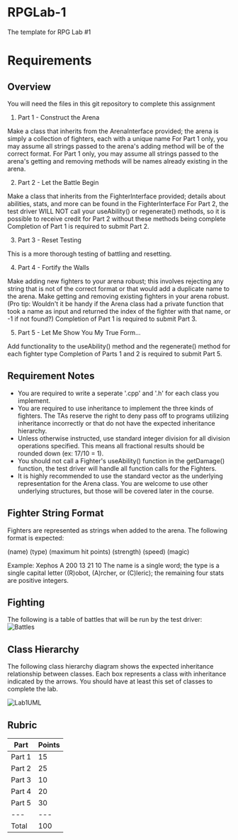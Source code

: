# RPGLab-1
The template for RPG Lab #1

# Requirements

## Overview

You will need the files in this git repository to complete this assignment

1. Part 1 - Construct the Arena

Make a class that inherits from the ArenaInterface provided; the arena is simply a collection of fighters, each with a unique name
For Part 1 only, you may assume all strings passed to the arena's adding method will be of the correct format.
For Part 1 only, you may assume all strings passed to the arena's getting and removing methods will be names already existing in the arena.

2. Part 2 - Let the Battle Begin

Make a class that inherits from the FighterInterface provided; details about abilities, stats, and more can be found in the FighterInterface
For Part 2, the test driver WILL NOT call your useAbility() or regenerate() methods, so it is possible to receive credit for Part 2 without these methods being complete
Completion of Part 1 is required to submit Part 2.

3. Part 3 - Reset Testing

This is a more thorough testing of battling and resetting.

4. Part 4 - Fortify the Walls

Make adding new fighters to your arena robust; this involves rejecting any string that is not of the correct format or that would add a duplicate name to the arena.
Make getting and removing existing fighters in your arena robust.
(Pro tip: Wouldn't it be handy if the Arena class had a private function that took a name as input and returned the index of the fighter with that name, or -1 if not found?)
Completion of Part 1 is required to submit Part 3.

5. Part 5 - Let Me Show You My True Form...

Add functionality to the useAbility() method and the regenerate() method for each fighter type
Completion of Parts 1 and 2 is required to submit Part 5.

## Requirement Notes

  * You are required to write a seperate '.cpp' and '.h' for each class you implement.
  * You are required to use inheritance to implement the three kinds of fighters. The TAs reserve the right to deny pass off to programs utilizing inheritance incorrectly or that do not have the expected inheritance hierarchy.
  * Unless otherwise instructed, use standard integer division for all division operations specified. This means all fractional results should be rounded down (ex: 17/10 = 1).
  * You should not call a Fighter's useAbility() function in the getDamage() function, the test driver will handle all function calls for the Fighters.
  * It is highly recommended to use the standard vector as the underlying representation for the Arena class. You are welcome to use other underlying structures, but those will be covered later in the course.

## Fighter String Format

Fighters are represented as strings when added to the arena. The following format is expected:

(name) (type) (maximum hit points) (strength) (speed) (magic)

Example: Xephos A 200 13 21 10
The name is a single word; the type is a single capital letter ((R)obot, (A)rcher, or (C)leric); the remaining four stats are positive integers.

## Fighting

The following is a table of battles that will be run by the test driver:
![Battles](https://mjcleme.github.io/CS235Lab1Battles.png "Battles")

## Class Hierarchy 

The following class hierarchy diagram shows the expected inheritance relationship between classes.  Each box represents a class with inheritance indicated by the arrows.  You should have at least this set of classes to complete the lab.

![Lab1UML](https://mjcleme.github.io/CS235Lab1UML.png "UML")

## Rubric
| Part | Points |
| --- | --- |
| Part 1 | 15 |
| Part 2 | 25 |
| Part 3 | 10 |
| Part 4 | 20 |
| Part 5 | 30 |
| --- | --- |
| Total | 100 |
